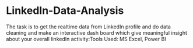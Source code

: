 # LinkedIn-Data-Analysis

The task is to get the realtime data from LinkedIn profile and do data cleaning and make an interactive dash board which give meaningful insight about your overall linkedIn activity:Tools Used: MS Excel, Power BI
